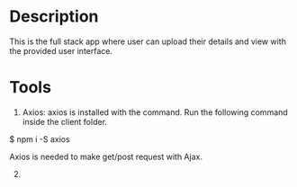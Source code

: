 # Description

This is the full stack app where user can upload their details and view with the provided user interface.


# Tools

1) Axios: axios is installed with the command. Run the following command inside the client folder.

$ npm i -S axios

Axios is needed to make get/post request with Ajax.

2)

